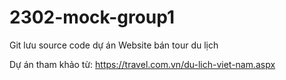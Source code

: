 # 2302-mock-group1
Git lưu source code dự án Website bán tour du lịch


Dự án tham khảo từ: https://travel.com.vn/du-lich-viet-nam.aspx
